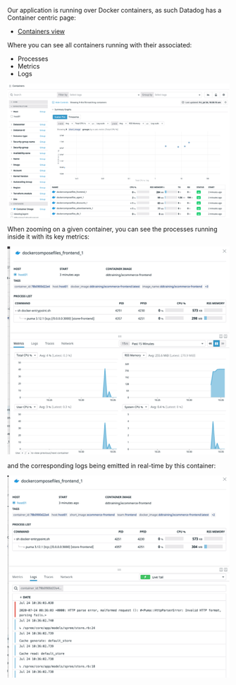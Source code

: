 Our application is running over Docker containers, as such Datadog has a Container centric page:

* [Containers view](https://app.datadoghq.com/containers)

Where you can see all containers running with their associated:

* Processes
* Metrics
* Logs

![Container view](https://raw.githubusercontent.com/l0k0ms/workshops/master/log-workshop-4/images/container-view.png)

When zooming on a given container, you can see the processes running inside it with its key metrics:

![Container in-depth details metrics](https://raw.githubusercontent.com/l0k0ms/workshops/master/log-workshop-4/images/container-overview.png)

and the corresponding logs being emitted in real-time by this container:

![Container in depth details logs](https://raw.githubusercontent.com/l0k0ms/workshops/master/log-workshop-4/images/container-log.png)

